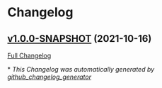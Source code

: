 # Changelog

## [v1.0.0-SNAPSHOT](https://github.com/NASA-PDS/big-data-harvest-server/tree/v1.0.0-SNAPSHOT) (2021-10-16)

[Full Changelog](https://github.com/NASA-PDS/big-data-harvest-server/compare/abd845ff6ccdddc2730f4f0b10667e0c58cb7561...v1.0.0-SNAPSHOT)



\* *This Changelog was automatically generated by [github_changelog_generator](https://github.com/github-changelog-generator/github-changelog-generator)*
